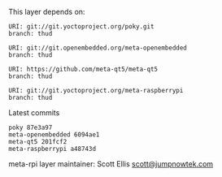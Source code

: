 This layer depends on:

    URI: git://git.yoctoproject.org/poky.git
    branch: thud

    URI: git://git.openembedded.org/meta-openembedded
    branch: thud

    URI: https://github.com/meta-qt5/meta-qt5
    branch: thud

    URI: git://git.yoctoproject.org/meta-raspberrypi
    branch: thud

Latest commits

    poky 87e3a97
    meta-openembedded 6094ae1
    meta-qt5 201fcf2
    meta-raspberrypi a48743d

meta-rpi layer maintainer: Scott Ellis <scott@jumpnowtek.com>
